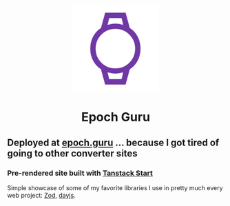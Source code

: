 <p align="center">
    <img style="width: 200px; height: 200px;" src="../public/favicon.svg" alt="Epoch Guru Logo"/>
</p>

<h1 align="center">
    Epoch Guru
</h1>

## Deployed at [epoch.guru](https://www.epoch.guru) ... because I got tired of going to other converter sites

### Pre-rendered site built with [Tanstack Start](https://tanstack.com/start/latest)

Simple showcase of some of my favorite libraries I use in pretty much every web project: [Zod](https://zod.dev/), [dayjs](https://day.js.org/).
